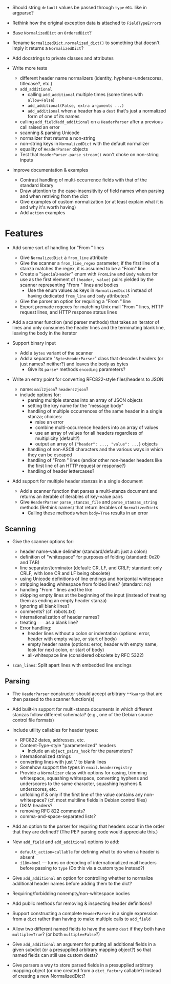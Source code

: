 - Should string `default` values be passed through `type` etc. like in
  argparse?
- Rethink how the original exception data is attached to `FieldTypeError`s
- Base `NormalizedDict` on `OrderedDict`?
- Rename `NormalizedDict.normalized_dict()` to something that doesn't imply it
  returns a `NormalizedDict`?
- Add docstrings to private classes and attributes

- Write more tests
    - different header name normalizers (identity, hyphens=underscores,
      titlecase?, etc.)
    - `add_additional`
        - calling `add_additional` multiple times (some times with
          `allow=False`)
        - `add_additional(False, extra arguments ...)`
        - `add_additional` when a header has a `dest` that's just a normalized
          form of one of its names
    - calling `add_field`/`add_additional` on a `HeaderParser` after a previous
      call raised an error
    - scanning & parsing Unicode
    - normalizer that returns a non-string
    - non-string keys in `NormalizedDict` with the default normalizer
    - equality of `HeaderParser` objects
    - Test that `HeaderParser.parse_stream()` won't choke on non-string inputs

- Improve documentation & examples
    - Contrast handling of multi-occurrence fields with that of the standard
      library
    - Draw attention to the case-insensitivity of field names when parsing and
      when retriving from the dict
    - Give examples of custom normalization (or at least explain what it is and
      why it's worth having)
    - Add `action` examples


Features
========
- Add some sort of handling for "From " lines
    - Give `NormalizedDict` a `from_line` attribute
    - Give the scanner a `from_line_regex` parameter; if the first line of a
      stanza matches the regex, it is assumed to be a "From" line
    - Create a "`SpecialHeader`" enum with `FromLine` and `Body` values for use
      as the first element of `(header, value)` pairs yielded by the scanner
      representing "From " lines and bodies
        - Use the enum values as keys in `NormalizedDict`s instead of having
          dedicated `from_line` and `body` attributes?
    - Give the parser an option for requiring a "From " line
    - Export premade regexes for matching Unix mail "From " lines, HTTP
      request lines, and HTTP response status lines

- Add a scanner function (and parser methods) that takes an iterator of lines
  and only consumes the header lines and the terminating blank line, leaving
  the body in the iterator

- Support binary input
    - Add a `bytes` variant of the scanner
    - Add a separate "`BytesHeaderParser`" class that decodes headers (or just
      names? neither?) and leaves the body as bytes
        - Give its `parse*` methods `encoding` parameters?

- Write an entry point for converting RFC822-style files/headers to JSON
    - name: `mail2json`? `headers2json`?
    - include options for:
        - parsing multiple stanzas into an array of JSON objects
        - setting the key name for the "message body"
        - handling of multiple occurrences of the same header in a single
          stanza; choices:
            - raise an error
            - combine multi-occurrence headers into an array of values
            - use an array of values for all headers regardless of multiplicity
              (default?)
            - output an array of `{"header": ..., "value": ...}` objects
        - handling of non-ASCII characters and the various ways in which they
          can be escaped
        - handling of "From " lines (and/or other non-header headers like the
          first line of an HTTP request or response?)
        - handling of header lettercases?

- Add support for multiple header stanzas in a single document
    - Add a scanner function that parses a multi-stanza document and returns an
      iterable of iterables of key-value pairs
    - Give `HeaderParser` `parse_stanzas_file` and `parse_stanzas_string`
      methods (Rethink names) that return iterables of `NormalizedDict`s
        - Calling these methods when `body=True` results in an error

Scanning
--------
- Give the scanner options for:
    - header name-value delimiter (standard/default: just a colon)
    - definition of "whitespace" for purposes of folding (standard: 0x20 and
      TAB)
    - line separator/terminator (default: CR, LF, and CRLF; standard: only
      CRLF, with lone CR and LF being obsolete)
    - using Unicode definitions of line endings and horizontal whitespace
    - stripping leading whitespace from folded lines? (standard: no)
    - handling "From " lines and the like
    - skipping empty lines at the beginning of the input (instead of treating
      them as ending an empty header stanza)
    - ignoring all blank lines?
    - comments? (cf. robots.txt)
    - internationalization of header names?
    - treating `---` as a blank line?
    - Error handling:
        - header lines without a colon or indentation (options: error, header
          with empty value, or start of body)
        - empty header name (options: error, header with empty name, look for
          next colon, or start of body)
        - all-whitespace line (considered obsolete by RFC 5322)

- `scan_lines`: Split apart lines with embedded line endings

Parsing
-------
- The `HeaderParser` constructor should accept arbitrary `**kwargs` that are
  then passed to the scanner function(s)

- Add built-in support for multi-stanza documents in which different stanzas
  follow different schemata? (e.g., one of the Debian source control file
  formats)

- Include utility callables for header types:
    - RFC822 dates, addresses, etc.
    - Content-Type-style "parameterized" headers
        - Include an `object_pairs_hook` for the parameters?
    - internationalized strings
    - converting lines with just '.' to blank lines
    - Somehow support the types in `email.headerregistry`
    - Provide a `Normalizer` class with options for casing, trimming
      whitespace, squashing whitespace, converting hyphens and underscores to
      the same character, squashing hyphens & underscores, etc.
    - unfolding if & only if the first line of the value contains any
      non-whitespace? (cf. most multiline fields in Debian control files)
    - DKIM headers?
    - removing RFC 822 comments?
    - comma-and-space-separated lists?

- Add an option to the parser for requiring that headers occur in the order
  that they are defined?  (The PEP parsing code would appreciate this.)

- New `add_field` and `add_additional` options to add:
    - `default_action=callable` for defining what to do when a header is absent
    - `i18n=bool` — turns on decoding of internationalized mail headers before
      passing to `type` (Do this via a custom type instead?)

- Give `add_additional` an option for controlling whether to normalize
  additional header names before adding them to the dict?

- Requiring/forbidding nonempty/non-whitespace bodies

- Add public methods for removing & inspecting header definitions?

- Support constructing a complete `HeaderParser` in a single expression from a
  `dict` rather than having to make multiple calls to `add_field`

- Allow two different named fields to have the same `dest` if they both have
  `multiple=True`? (or both `multiple=False`?)

- Give `add_additional` an argument for putting all additional fields in a
  given subdict (or a presupplied arbitrary mapping object?) so that named
  fields can still use custom dests?

- Give parsers a way to store parsed fields in a presupplied arbitrary mapping
  object (or one created from a `dict_factory` callable?) instead of creating a
  new NormalizedDict?
